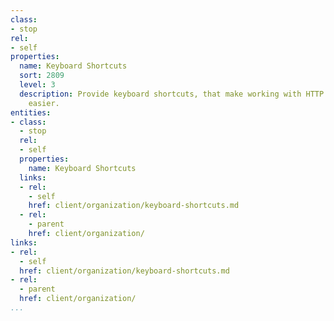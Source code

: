 ```yaml
---
class:
- stop
rel:
- self
properties:
  name: Keyboard Shortcuts
  sort: 2809
  level: 3
  description: Provide keyboard shortcuts, that make working with HTTP client requests
    easier.
entities:
- class:
  - stop
  rel:
  - self
  properties:
    name: Keyboard Shortcuts
  links:
  - rel:
    - self
    href: client/organization/keyboard-shortcuts.md
  - rel:
    - parent
    href: client/organization/
links:
- rel:
  - self
  href: client/organization/keyboard-shortcuts.md
- rel:
  - parent
  href: client/organization/
...
```

